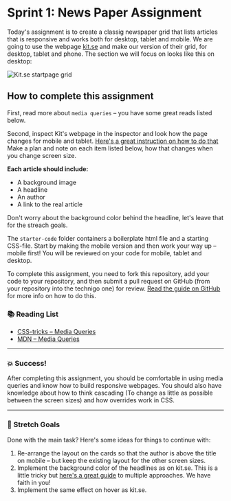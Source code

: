 # Sprint 1: News Paper Assignment

Today's assignment is to create a classig newspaper grid that lists articles that is responsive and works both for desktop, tablet and mobile. We are going to use the webpage [kit.se](https://kit.se/) and make our version of their grid, for desktop, tablet and phone. The section we will focus on looks like this on desktop: 

![Kit.se startpage grid](https://developers.google.com/web/tools/chrome-devtools/device-mode/)


## How to complete this assignment

First, read more about `media queries` – you have some great reads listed below. 

Second, inspect Kit's webpage in the inspector and look how the page changes for mobile and tablet. [Here's a great instruction on how to do that](https://developers.google.com/web/tools/chrome-devtools/device-mode/) Make a plan and note on each item listed below, how that changes when you change screen size. 

**Each article should include:**
* A background image
* A headline
* An author
* A link to the real article

Don't worry about the background color behind the headline, let's leave that for the streach goals. 

The `starter-code` folder containers a boilerplate html file and a starting CSS-file. Start by making the mobile version and then work your way up – mobile first! You will be reviewed on your code for mobile, tablet and desktop. 

To complete this assignment, you need to fork this repository, add your code to your repository, and then submit a pull request on GitHub (from your repository into the technigo one) for review. [Read the guide on GitHub](https://guides.github.com/activities/forking/) for more info on how to do this.

### :books: Reading List

* [CSS-tricks – Media Queries](https://css-tricks.com/css-media-queries/)
* [MDN – Media Queries](https://developer.mozilla.org/en-US/docs/Web/CSS/Media_Queries/Using_media_queries)

---

### :boom: Success!

After completing this assignment, you should be comfortable in using media queries and know how to build responsive webpages. You should also have knowledge about how to think cascading (To change as little as possible between the screen sizes) and how overrides work in CSS. 

---

### :runner: Stretch Goals

Done with the main task? Here's some ideas for things to continue with:

1. Re-arrange the layout on the cards so that the author is above the title on mobile – but keep the existing layout for the other screen sizes. 
1. Implement the background color of the headlines as on kit.se. This is a little tricky but [here's a great guide](https://css-tricks.com/multi-line-padded-text/) to multiple approaches. We have faith in you! 
1. Implement the same effect on hover as kit.se. 
